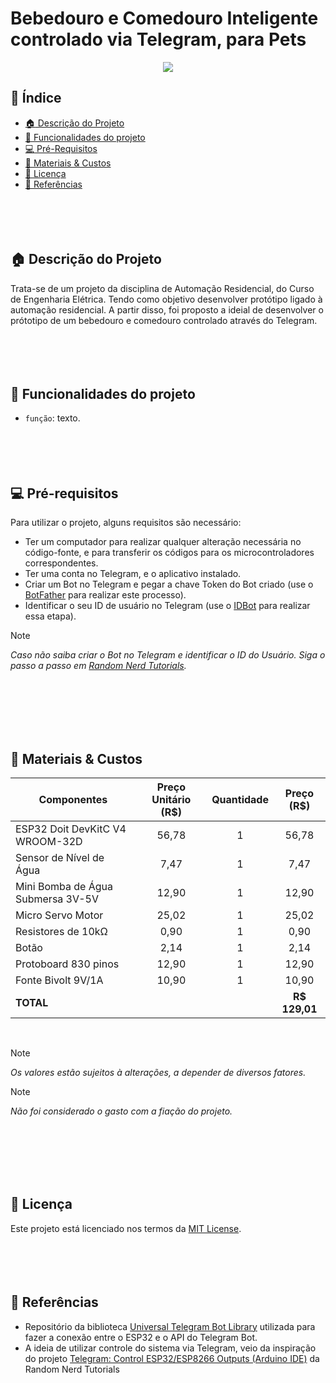 # Bebedouro e Comedouro Inteligente controlado via Telegram, para Pets


<p align="center">
  <img src="http://img.shields.io/static/v1?label=STATUS&message=ANDAMENTO&color=GREEN&style=for-the-badge"/>
</p>

<!--
<p align="center">
  <img src="https://github.com/user-attachments/assets/2aef1242-0a4b-43fe-b11e-9ba5767dd0ac" width="650" height="500"/>
</p>
<p align="center">Figura 1: Protótipo do Sistema de Automação Residencial</p>
<br><br>
-->

## :round_pushpin: Índice 
* [:house: Descrição do Projeto](#house-descrição-do-projeto)
* [:hammer: Funcionalidades do projeto](#hammer-funcionalidades-do-projeto)
* [:computer: Pré-Requisitos](#computer-pré-requisitos)
* [:toolbox: Materiais & Custos](#toolbox-materiais--custos)
* [:memo: Licença](#memo-licença)
* [:bookmark_tabs: Referências](#bookmark_tabs-referências)
<br><br><br><br><br>





## :house: Descrição do Projeto
Trata-se de um projeto da disciplina de Automação Residencial, do Curso de Engenharia Elétrica. Tendo como objetivo desenvolver protótipo ligado à automação residencial. A partir disso, foi proposto a ideial de desenvolver o prótotipo de um bebedouro e comedouro controlado através do Telegram.
<br><br><br><br><br>



## :hammer: Funcionalidades do projeto

- `função`: texto.
<br><br><br><br><br>



## :computer: Pré-requisitos

Para utilizar o projeto, alguns requisitos são necessário:

- Ter um computador para realizar qualquer alteração necessária no código-fonte, e para transferir os códigos para os microcontroladores correspondentes.
- Ter uma conta no Telegram, e o aplicativo instalado.
- Criar um Bot no Telegram e pegar a chave Token do Bot criado (use o [BotFather](https://t.me/BotFather) para realizar este processo).
- Identificar o seu ID de usuário no Telegram (use o [IDBot](https://t.me/myidbot) para realizar essa etapa).

> [!NOTE]
> *Caso não saiba criar o Bot no Telegram e identificar o ID do Usuário. Siga o passo a passo em [Random Nerd Tutorials](https://randomnerdtutorials.com/telegram-control-esp32-esp8266-nodemcu-outputs/).*

<br><br><br><br><br>



## :toolbox: Materiais & Custos
| Componentes | Preço Unitário (R$) | Quantidade | Preço (R$) |
|----------|:----------:|:----------:|:----------:|
| ESP32 Doit DevKitC V4 WROOM-32D  | 56,78 | 1 | 56,78 |
| Sensor de Nível de Água  | 7,47 | 1 | 7,47 |
| Mini Bomba de Água Submersa 3V-5V | 12,90 | 1 | 12,90 |
| Micro Servo Motor | 25,02 | 1 | 25,02 |
| Resistores de 10kΩ | 0,90 | 1 | 0,90 |
| Botão | 2,14| 1 | 2,14 |
| Protoboard 830 pinos | 12,90 | 1 | 12,90 |
| Fonte Bivolt 9V/1A | 10,90 | 1 | 10,90 |
| **TOTAL**              ||| **R$ 129,01** |
<br>

> [!NOTE]
> *Os valores estão sujeitos à alterações, a depender de diversos fatores.*

> [!NOTE]
> *Não foi considerado o gasto com a fiação do projeto.*

<br><br><br><br><br>



## :memo: Licença
Este projeto está licenciado nos termos da [MIT License]().
<br><br><br><br><br>



## :bookmark_tabs: Referências
* Repositório da biblioteca [Universal Telegram Bot Library](https://github.com/witnessmenow/Universal-Arduino-Telegram-Bot?tab=readme-ov-file) utilizada para fazer a conexão entre o ESP32 e o API do Telegram Bot.
* A ideia de utilizar controle do sistema via Telegram, veio da inspiração do projeto [Telegram: Control ESP32/ESP8266 Outputs (Arduino IDE)](https://randomnerdtutorials.com/telegram-control-esp32-esp8266-nodemcu-outputs/) da Random Nerd Tutorials
